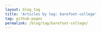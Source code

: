 ```yaml
---
layout: blog_tag
title: 'Articles by tag: barefoot-college'
tag: github-pages
permalink: /blog/tag/barefoot-college/
---
```

